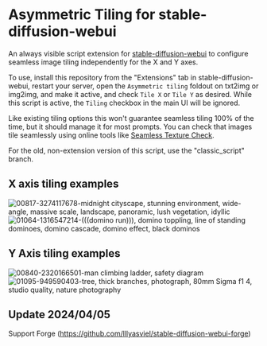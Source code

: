 # Asymmetric Tiling for stable-diffusion-webui

An always visible script extension for [stable-diffusion-webui](https://github.com/AUTOMATIC1111/stable-diffusion-webui/) to configure seamless image tiling independently for the X and Y axes.

To use, install this repository from the "Extensions" tab in stable-diffusion-webui, restart your server, open the `Asymmetric tiling` foldout on txt2img or img2img, and make it active, and check `Tile X` or `Tile Y` as desired. While this script is active, the `Tiling` checkbox in the main UI will be ignored.

Like existing tiling options this won't guarantee seamless tiling 100% of the time, but it should manage it for most prompts. You can check that images tile seamlessly using online tools like [Seamless Texture Check](https://www.pycheung.com/checker/).

For the old, non-extension version of this script, use the "classic_script" branch.

## X axis tiling examples

![00817-3274117678-midnight cityscape, stunning environment, wide-angle, massive scale, landscape, panoramic, lush vegetation, idyllic](https://user-images.githubusercontent.com/19196175/195132862-8c050327-92f3-44a4-9c02-0f11cce0b609.png)
![01064-1316547214-(((domino run))), domino toppling, line of standing dominoes, domino cascade, domino effect, black dominos](https://user-images.githubusercontent.com/19196175/195137782-e72fc69a-14f1-4ae7-bac2-219734509aea.png)

## Y Axis tiling examples

![00840-2320166501-man climbing ladder, safety diagram](https://user-images.githubusercontent.com/19196175/195132867-1b36848e-135d-4103-8e10-1d760b3a0a4e.png)![01095-949590403-tree, thick branches, photograph, 80mm Sigma f1 4, studio quality, nature photography](https://user-images.githubusercontent.com/19196175/195140638-49b0a4be-fbca-45bc-8e52-6c985202ce29.png)

## Update 2024/04/05

Support Forge (https://github.com/lllyasviel/stable-diffusion-webui-forge)
